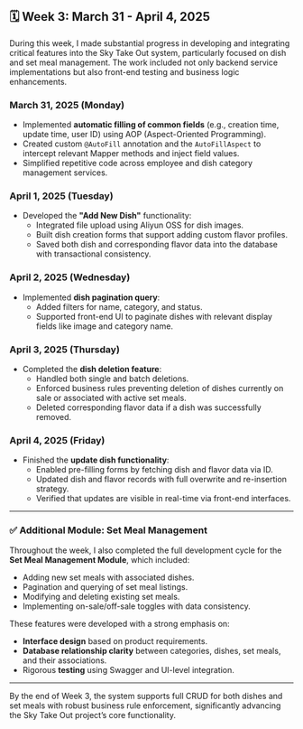 
## 🗓️ **Week 3: March 31 - April 4, 2025**

During this week, I made substantial progress in developing and integrating critical features into the Sky Take Out system, particularly focused on dish and set meal management. The work included not only backend service implementations but also front-end testing and business logic enhancements.

### **March 31, 2025 (Monday)**
- Implemented **automatic filling of common fields** (e.g., creation time, update time, user ID) using AOP (Aspect-Oriented Programming).
- Created custom `@AutoFill` annotation and the `AutoFillAspect` to intercept relevant Mapper methods and inject field values.
- Simplified repetitive code across employee and dish category management services.

### **April 1, 2025 (Tuesday)**
- Developed the **"Add New Dish"** functionality:
  - Integrated file upload using Aliyun OSS for dish images.
  - Built dish creation forms that support adding custom flavor profiles.
  - Saved both dish and corresponding flavor data into the database with transactional consistency.

### **April 2, 2025 (Wednesday)**
- Implemented **dish pagination query**:
  - Added filters for name, category, and status.
  - Supported front-end UI to paginate dishes with relevant display fields like image and category name.

### **April 3, 2025 (Thursday)**
- Completed the **dish deletion feature**:
  - Handled both single and batch deletions.
  - Enforced business rules preventing deletion of dishes currently on sale or associated with active set meals.
  - Deleted corresponding flavor data if a dish was successfully removed.

### **April 4, 2025 (Friday)**
- Finished the **update dish functionality**:
  - Enabled pre-filling forms by fetching dish and flavor data via ID.
  - Updated dish and flavor records with full overwrite and re-insertion strategy.
  - Verified that updates are visible in real-time via front-end interfaces.

---

### ✅ Additional Module: Set Meal Management
Throughout the week, I also completed the full development cycle for the **Set Meal Management Module**, which included:
- Adding new set meals with associated dishes.
- Pagination and querying of set meal listings.
- Modifying and deleting existing set meals.
- Implementing on-sale/off-sale toggles with data consistency.

These features were developed with a strong emphasis on:
- **Interface design** based on product requirements.
- **Database relationship clarity** between categories, dishes, set meals, and their associations.
- Rigorous **testing** using Swagger and UI-level integration.

---

By the end of Week 3, the system supports full CRUD for both dishes and set meals with robust business rule enforcement, significantly advancing the Sky Take Out project’s core functionality.
